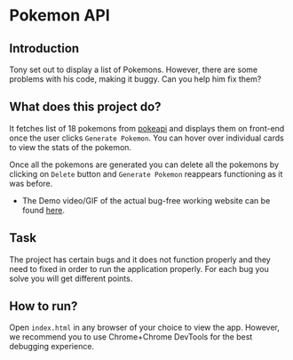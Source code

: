 # Pokemon API

## Introduction
Tony set out to display a list of Pokemons. However, there are some problems with his code, making it buggy. Can you help him fix them? 

## What does this project do?
It fetches list of 18 pokemons from [pokeapi](https://pokeapi.co) and displays them on front-end once the user clicks ``Generate Pokemon``. You can hover over individual cards to view the stats of the pokemon.

Once all the pokemons are generated you can delete all the pokemons by clicking on ``Delete`` button and ``Generate Pokemon`` reappears functioning as it was before.

- The Demo video/GIF of the actual bug-free working website can be found [here](https://www.youtube.com/watch?v=qLfjeSxa0BY).

## Task
The project has certain bugs and it does not function properly and they need to fixed in order to run the application properly.
For each bug you solve you will get different points.

## How to run? 
Open `index.html` in any browser of your choice to view the app. However, we recommend you to use Chrome+Chrome DevTools for the best debugging experience. 